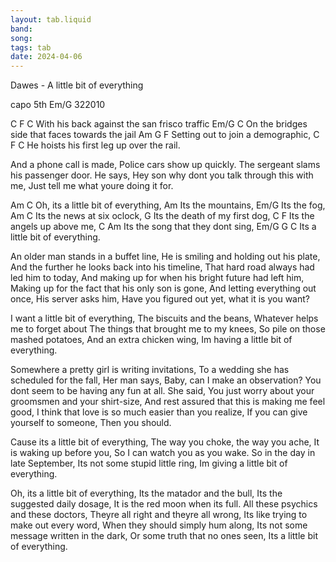 ```yaml
---
layout: tab.liquid
band:
song:
tags: tab
date: 2024-04-06
---
```


Dawes - A little bit of everything

capo 5th
Em/G 322010

C                     F                 C
With his back against the san frisco traffic
Em/G                                      C
On the bridges side that faces towards the jail
Am           G                  F
Setting out to join a demographic, 
C                 F                  C
He hoists his first leg up over the rail.

And a phone call is made, 
Police cars show up quickly.
The sergeant slams his passenger door. 
He says, Hey son why dont you talk through this with me, 
Just tell me what youre doing it for.

Am                       C
Oh, its a little bit of everything, 
Am
Its the mountains,
Em/G
Its the fog,
Am                    C
Its the news at six oclock,
            G 
Its the death of my first dog,
C                     F 
Its the angels up above me,
C                         Am 
Its the song that they dont sing,
Em/G         G             C
Its a little bit of everything.

An older man stands in a buffet line,
He is smiling and holding out his plate,
And the further he looks back into his timeline,
That hard road always had led him to today,
And making up for when his bright future had left him,
Making up for the fact that his only son is gone,
And letting everything out once, His server asks him,
Have you figured out yet, what it is you want?

I want a little bit of everything,
The biscuits and the beans,
Whatever helps me to forget about
The things that brought me to my knees,
So pile on those mashed potatoes,
And an extra chicken wing,
Im having a little bit of everything.

Somewhere a pretty girl is writing invitations,
To a wedding she has scheduled for the fall,
Her man says, Baby, can I make an observation?
You dont seem to be having any fun at all.
She said, You just worry about your groomsmen and your shirt-size,
And rest assured that this is making me feel good,
I think that love is so much easier than you realize,
If you can give yourself to someone,
Then you should.

Cause its a little bit of everything,
The way you choke, the way you ache,
It is waking up before you, 
So I can watch you as you wake.
So in the day in late September,
Its not some stupid little ring,
Im giving a little bit of everything.

Oh, its a little bit of everything,
Its the matador and the bull,
Its the suggested daily dosage,
It is the red moon when its full.
All these psychics and these doctors,
Theyre all right and theyre all wrong,
Its like trying to make out every word,
When they should simply hum along,
Its not some message written in the dark,
Or some truth that no ones seen,
Its a little bit of everything. 
